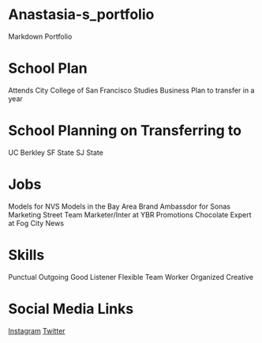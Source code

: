 # Anastasia-s_portfolio
Markdown Portfolio

# School Plan
Attends City College of San Francisco 
Studies Business 
Plan to transfer in a year 

# School Planning on Transferring to
UC Berkley 
SF State
SJ State

# Jobs 
Models for NVS Models in the Bay Area 
Brand Ambassdor for Sonas Marketing
Street Team Marketer/Inter at YBR Promotions
Chocolate Expert at Fog City News

# Skills 
Punctual 
Outgoing 
Good Listener 
Flexible 
Team Worker 
Organized 
Creative

# Social Media Links 
[Instagram](https://www.instagram.com/stasiasnakes/?hl=ko)
[Twitter](https://twitter.com/stasiasnakes?lang=en)
